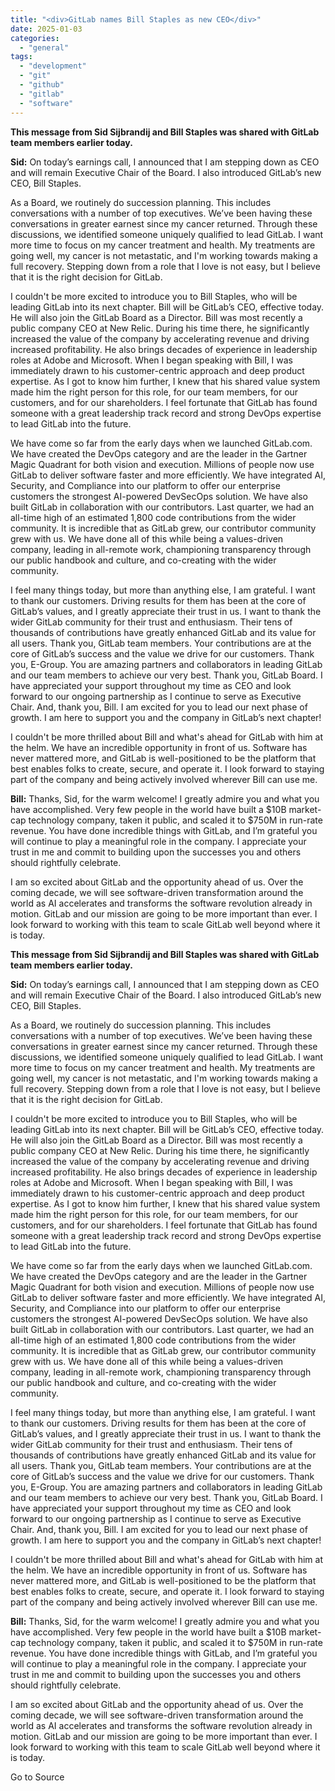 ```yaml
---
title: "<div>GitLab names Bill Staples as new CEO</div>"
date: 2025-01-03
categories: 
  - "general"
tags: 
  - "development"
  - "git"
  - "github"
  - "gitlab"
  - "software"
---
```


**This message from Sid Sijbrandij and Bill Staples was shared with GitLab team members earlier today.**

**Sid:** On today’s earnings call, I announced that I am stepping down as CEO and will remain Executive Chair of the Board. I also introduced GitLab’s new CEO, Bill Staples.

As a Board, we routinely do succession planning. This includes conversations with a number of top executives. We’ve been having these conversations in greater earnest since my cancer returned. Through these discussions, we identified someone uniquely qualified to lead GitLab. I want more time to focus on my cancer treatment and health. My treatments are going well, my cancer is not metastatic, and I'm working towards making a full recovery. Stepping down from a role that I love is not easy, but I believe that it is the right decision for GitLab.

I couldn't be more excited to introduce you to Bill Staples, who will be leading GitLab into its next chapter. Bill will be GitLab’s CEO, effective today. He will also join the GitLab Board as a Director. Bill was most recently a public company CEO at New Relic. During his time there, he significantly increased the value of the company by accelerating revenue and driving increased profitability. He also brings decades of experience in leadership roles at Adobe and Microsoft. When I began speaking with Bill, I was immediately drawn to his customer-centric approach and deep product expertise. As I got to know him further, I knew that his shared value system made him the right person for this role, for our team members, for our customers, and for our shareholders. I feel fortunate that GitLab has found someone with a great leadership track record and strong DevOps expertise to lead GitLab into the future.

We have come so far from the early days when we launched GitLab.com. We have created the DevOps category and are the leader in the Gartner Magic Quadrant for both vision and execution. Millions of people now use GitLab to deliver software faster and more efficiently. We have integrated AI, Security, and Compliance into our platform to offer our enterprise customers the strongest AI-powered DevSecOps solution. We have also built GitLab in collaboration with our contributors. Last quarter, we had an all-time high of an estimated 1,800 code contributions from the wider community. It is incredible that as GitLab grew, our contributor community grew with us. We have done all of this while being a values-driven company, leading in all-remote work, championing transparency through our public handbook and culture, and co-creating with the wider community.

I feel many things today, but more than anything else, I am grateful. I want to thank our customers. Driving results for them has been at the core of GitLab’s values, and I greatly appreciate their trust in us. I want to thank the wider GitLab community for their trust and enthusiasm. Their tens of thousands of contributions have greatly enhanced GitLab and its value for all users. Thank you, GitLab team members. Your contributions are at the core of GitLab’s success and the value we drive for our customers. Thank you, E-Group. You are amazing partners and collaborators in leading GitLab and our team members to achieve our very best. Thank you, GitLab Board. I have appreciated your support throughout my time as CEO and look forward to our ongoing partnership as I continue to serve as Executive Chair. And, thank you, Bill. I am excited for you to lead our next phase of growth. I am here to support you and the company in GitLab’s next chapter!

I couldn't be more thrilled about Bill and what's ahead for GitLab with him at the helm. We have an incredible opportunity in front of us. Software has never mattered more, and GitLab is well-positioned to be the platform that best enables folks to create, secure, and operate it. I look forward to staying part of the company and being actively involved wherever Bill can use me.

**Bill:** Thanks, Sid, for the warm welcome! I greatly admire you and what you have accomplished. Very few people in the world have built a $10B market-cap technology company, taken it public, and scaled it to $750M in run-rate revenue. You have done incredible things with GitLab, and I’m grateful you will continue to play a meaningful role in the company. I appreciate your trust in me and commit to building upon the successes you and others should rightfully celebrate.

I am so excited about GitLab and the opportunity ahead of us. Over the coming decade, we will see software-driven transformation around the world as AI accelerates and transforms the software revolution already in motion. GitLab and our mission are going to be more important than ever. I look forward to working with this team to scale GitLab well beyond where it is today.

**This message from Sid Sijbrandij and Bill Staples was shared with GitLab team members earlier today.**

**Sid:** On today’s earnings call, I announced that I am stepping down as CEO and will remain Executive Chair of the Board. I also introduced GitLab’s new CEO, Bill Staples.

As a Board, we routinely do succession planning. This includes conversations with a number of top executives. We’ve been having these conversations in greater earnest since my cancer returned. Through these discussions, we identified someone uniquely qualified to lead GitLab. I want more time to focus on my cancer treatment and health. My treatments are going well, my cancer is not metastatic, and I'm working towards making a full recovery. Stepping down from a role that I love is not easy, but I believe that it is the right decision for GitLab.

I couldn't be more excited to introduce you to Bill Staples, who will be leading GitLab into its next chapter. Bill will be GitLab’s CEO, effective today. He will also join the GitLab Board as a Director. Bill was most recently a public company CEO at New Relic. During his time there, he significantly increased the value of the company by accelerating revenue and driving increased profitability. He also brings decades of experience in leadership roles at Adobe and Microsoft. When I began speaking with Bill, I was immediately drawn to his customer-centric approach and deep product expertise. As I got to know him further, I knew that his shared value system made him the right person for this role, for our team members, for our customers, and for our shareholders. I feel fortunate that GitLab has found someone with a great leadership track record and strong DevOps expertise to lead GitLab into the future.

We have come so far from the early days when we launched GitLab.com. We have created the DevOps category and are the leader in the Gartner Magic Quadrant for both vision and execution. Millions of people now use GitLab to deliver software faster and more efficiently. We have integrated AI, Security, and Compliance into our platform to offer our enterprise customers the strongest AI-powered DevSecOps solution. We have also built GitLab in collaboration with our contributors. Last quarter, we had an all-time high of an estimated 1,800 code contributions from the wider community. It is incredible that as GitLab grew, our contributor community grew with us. We have done all of this while being a values-driven company, leading in all-remote work, championing transparency through our public handbook and culture, and co-creating with the wider community.

I feel many things today, but more than anything else, I am grateful. I want to thank our customers. Driving results for them has been at the core of GitLab’s values, and I greatly appreciate their trust in us. I want to thank the wider GitLab community for their trust and enthusiasm. Their tens of thousands of contributions have greatly enhanced GitLab and its value for all users. Thank you, GitLab team members. Your contributions are at the core of GitLab’s success and the value we drive for our customers. Thank you, E-Group. You are amazing partners and collaborators in leading GitLab and our team members to achieve our very best. Thank you, GitLab Board. I have appreciated your support throughout my time as CEO and look forward to our ongoing partnership as I continue to serve as Executive Chair. And, thank you, Bill. I am excited for you to lead our next phase of growth. I am here to support you and the company in GitLab’s next chapter!

I couldn't be more thrilled about Bill and what's ahead for GitLab with him at the helm. We have an incredible opportunity in front of us. Software has never mattered more, and GitLab is well-positioned to be the platform that best enables folks to create, secure, and operate it. I look forward to staying part of the company and being actively involved wherever Bill can use me.

**Bill:** Thanks, Sid, for the warm welcome! I greatly admire you and what you have accomplished. Very few people in the world have built a $10B market-cap technology company, taken it public, and scaled it to $750M in run-rate revenue. You have done incredible things with GitLab, and I’m grateful you will continue to play a meaningful role in the company. I appreciate your trust in me and commit to building upon the successes you and others should rightfully celebrate.

I am so excited about GitLab and the opportunity ahead of us. Over the coming decade, we will see software-driven transformation around the world as AI accelerates and transforms the software revolution already in motion. GitLab and our mission are going to be more important than ever. I look forward to working with this team to scale GitLab well beyond where it is today.

Go to Source
